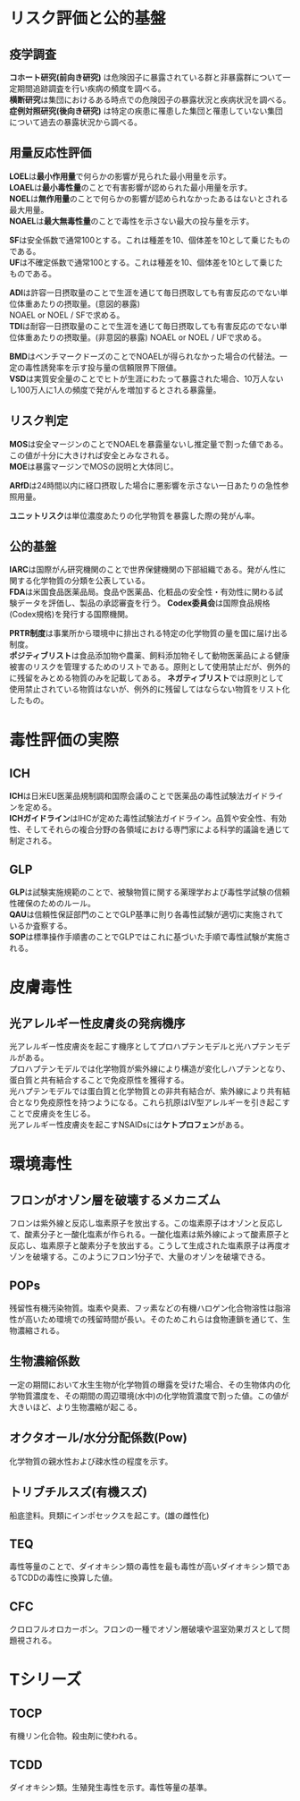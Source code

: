 # リスク評価と公的基盤
## 疫学調査
**コホート研究(前向き研究)** は危険因子に暴露されている群と非暴露群について一定期間追跡調査を行い疾病の頻度を調べる。  
**横断研究**は集団におけるある時点での危険因子の暴露状況と疾病状況を調べる。  
**症例対照研究(後向き研究)** は特定の疾患に罹患した集団と罹患していない集団について過去の暴露状況から調べる。

## 用量反応性評価
**LOEL**は**最小作用量**で何らかの影響が見られた最小用量を示す。    
**LOAEL**は**最小毒性量**のことで有害影響が認められた最小用量を示す。    
**NOEL**は**無作用量**のことで何らかの影響が認められなかったあるはないとされる最大用量。   
**NOAEL**は**最大無毒性量**のことで毒性を示さない最大の投与量を示す。   

**SF**は安全係数で通常100とする。これは種差を10、個体差を10として乗じたものである。   
**UF**は不確定係数で通常100とする。これは種差を10、個体差を10として乗じたものである。   

**ADI**は許容一日摂取量のことで生涯を通じて毎日摂取しても有害反応のでない単位体重あたりの摂取量。(意図的暴露)   
NOAEL or NOEL / SFで求める。   
**TDI**は耐容一日摂取量のことで生涯を通じて毎日摂取しても有害反応のでない単位体重あたりの摂取量。(非意図的暴露) NOAEL or NOEL / UFで求める。  

**BMD**はベンチマークドーズのことでNOAELが得られなかった場合の代替法。一定の毒性誘発率を示す投与量の信頼限界下限値。   
**VSD**は実質安全量のことでヒトが生涯にわたって暴露された場合、10万人ないし100万人に1人の頻度で発がんを増加するとされる暴露量。

## リスク判定
**MOS**は安全マージンのことでNOAELを暴露量ないし推定量で割った値である。この値が十分に大きければ安全とみなされる。   
**MOE**は暴露マージンでMOSの説明と大体同じ。   

**ARfD**は24時間以内に経口摂取した場合に悪影響を示さない一日あたりの急性参照用量。

**ユニットリスク**は単位濃度あたりの化学物質を暴露した際の発がん率。

## 公的基盤
**IARC**は国際がん研究機関のことで世界保健機関の下部組織である。発がん性に関する化学物質の分類を公表している。   
**FDA**は米国食品医薬品局。食品や医薬品、化粧品の安全性・有効性に関わる試験データを評価し、製品の承認審査を行う。
**Codex委員会**は国際食品規格(Codex規格)を発行する国際機関。   

**PRTR制度**は事業所から環境中に排出される特定の化学物質の量を国に届け出る制度。   
**ポジティブリスト**は食品添加物や農薬、飼料添加物そして動物医薬品による健康被害のリスクを管理するためのリストである。原則として使用禁止だが、例外的に残留をみとめる物質のみを記載してある。
**ネガティブリスト**では原則として使用禁止されている物質はないが、例外的に残留してはならない物質をリスト化したもの。

# 毒性評価の実際
## ICH
**ICH**は日米EU医薬品規制調和国際会議のことで医薬品の毒性試験法ガイドラインを定める。   
**ICHガイドライン**はIHCが定めた毒性試験法ガイドライン。品質や安全性、有効性、そしてそれらの複合分野の各領域における専門家による科学的議論を通じて制定される。

## GLP
**GLP**は試験実施規範のことで、被験物質に関する薬理学および毒性学試験の信頼性確保のためのルール。   
**QAU**は信頼性保証部門のことでGLP基準に則り各毒性試験が適切に実施されているか査察する。   
**SOP**は標準操作手順書のことでGLPではこれに基づいた手順で毒性試験が実施される。

# 皮膚毒性
## 光アレルギー性皮膚炎の発病機序
光アレルギー性皮膚炎を起こす機序としてプロハプテンモデルと光ハプテンモデルがある。   
プロハプテンモデルでは化学物質が紫外線により構造が変化しハプテンとなり、蛋白質と共有結合することで免疫原性を獲得する。   
光ハプテンモデルでは蛋白質と化学物質との非共有結合が、紫外線により共有結合となり免疫原性を持つようになる。これら抗原はIV型アレルギーを引き起こすことで皮膚炎を生じる。   
光アレルギー性皮膚炎を起こすNSAIDsには**ケトプロフェン**がある。

# 環境毒性
## フロンがオゾン層を破壊するメカニズム
フロンは紫外線と反応し塩素原子を放出する。この塩素原子はオゾンと反応して、酸素分子と一酸化塩素が作られる。一酸化塩素は紫外線によって酸素原子と反応し、塩素原子と酸素分子を放出する。こうして生成された塩素原子は再度オゾンを破壊する。このようにフロン1分子で、大量のオゾンを破壊できる。

## POPs
残留性有機汚染物質。塩素や臭素、フッ素などの有機ハロゲン化合物溶性は脂溶性が高いため環境での残留時間が長い。そのためこれらは食物連鎖を通じて、生物濃縮される。

## 生物濃縮係数
一定の期間において水生生物が化学物質の曝露を受けた場合、その生物体内の化学物質濃度を、その期間の周辺環境(水中)の化学物質濃度で割った値。この値が大きいほど、より生物濃縮が起こる。

## オクタオール/水分分配係数(Pow)
化学物質の親水性および疎水性の程度を示す。

## トリブチルスズ(有機スズ)
船底塗料。貝類にインポセックスを起こす。(雄の雌性化)

## TEQ
毒性等量のことで、ダイオキシン類の毒性を最も毒性が高いダイオキシン類であるTCDDの毒性に換算した値。

## CFC
クロロフルオロカーボン。フロンの一種でオゾン層破壊や温室効果ガスとして問題視される。

# Tシリーズ
## TOCP
有機リン化合物。殺虫剤に使われる。

## TCDD
ダイオキシン類。生殖発生毒性を示す。毒性等量の基準。
